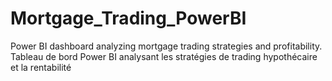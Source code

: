# Mortgage_Trading_PowerBI
Power BI dashboard analyzing mortgage trading strategies and profitability.
Tableau de bord Power BI analysant les stratégies de trading hypothécaire et la rentabilité
